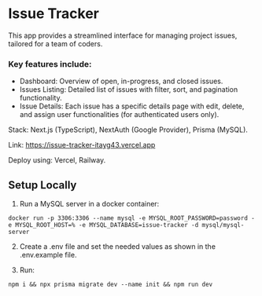 # Issue Tracker

This app provides a streamlined interface for managing project issues, tailored for a team of coders.

### Key features include:

* Dashboard: Overview of open, in-progress, and closed issues.
* Issues Listing: Detailed list of issues with filter, sort, and pagination functionality.
* Issue Details: Each issue has a specific details page with edit, delete, and assign user functionalities (for authenticated users only).

Stack: Next.js (TypeScript), NextAuth (Google Provider), Prisma (MySQL).

Link: https://issue-tracker-itayg43.vercel.app

Deploy using: Vercel, Railway.

## Setup Locally

1. Run a MySQL server in a docker container:
```
docker run -p 3306:3306 --name mysql -e MYSQL_ROOT_PASSWORD=password -e MYSQL_ROOT_HOST=% -e MYSQL_DATABASE=issue-tracker -d mysql/mysql-server
```

2. Create a .env file and set the needed values as shown in the .env.example file.

3. Run:
```
npm i && npx prisma migrate dev --name init && npm run dev
```
